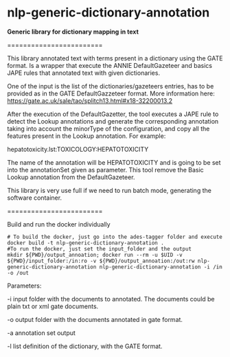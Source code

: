 nlp-generic-dictionary-annotation
========================

<b>Generic library for dictionary mapping in text</b>   

========================

This library annotated text with terms present in a dictionary using the GATE format.  Is a wrapper that execute the ANNIE DefaultGazeteer and basics JAPE rules that annotated text with given dictionaries. 

One of the input is the list of the dictionaries/gazeteers entries, has to be provided as in the GATE DefaultGazzeteer format. More information here:
https://gate.ac.uk/sale/tao/splitch13.html#x18-32200013.2

After the execution of the DefaultGazetter, the tool executes a JAPE rule to detect the Lookup annotations and generate the corresponding annotation taking into account the minorType of the configuration, and copy all the features present in the Lookup annotation. 
For example:

hepatotoxicity.lst:TOXICOLOGY:HEPATOTOXICITY  

The name of the annotation will be HEPATOTOXICITY and is going to be set into the annotationSet given as parameter. 
This tool remove the Basic Lookup annotation from the DefaultGazeteer.

This library is very use full if we need to run batch mode, generating the software container.

========================

Build and run the docker individually

	# To build the docker, just go into the ades-tagger folder and execute
	docker build -t nlp-generic-dictionary-annotation .
	#To run the docker, just set the input_folder and the output
	mkdir ${PWD}/output_annoation; docker run --rm -u $UID -v ${PWD}/input_folder:/in:ro -v ${PWD}/output_annoation:/out:rw nlp-generic-dictionary-annotation nlp-generic-dictionary-annotation -i /in -o /out	
Parameters:
<p>
-i input folder with the documents to annotated. The documents could be plain txt or xml gate documents.
</p>
<p>
-o output folder with the documents annotated in gate format.
</p>
<p>
-a annotation set output
</p>
<p>
-l list definition of the dictionary, with the GATE format.
</p>
		
		
